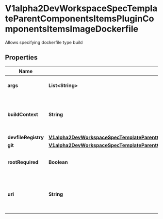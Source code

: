

# V1alpha2DevWorkspaceSpecTemplateParentComponentsItemsPluginComponentsItemsImageDockerfile

Allows specifying dockerfile type build
## Properties

Name | Type | Description | Notes
------------ | ------------- | ------------- | -------------
**args** | **List&lt;String&gt;** | The arguments to supply to the dockerfile build. |  [optional]
**buildContext** | **String** | Path of source directory to establish build context. Defaults to ${PROJECT_SOURCE} in the container |  [optional]
**devfileRegistry** | [**V1alpha2DevWorkspaceSpecTemplateParentComponentsItemsPluginComponentsItemsImageDockerfileDevfileRegistry**](V1alpha2DevWorkspaceSpecTemplateParentComponentsItemsPluginComponentsItemsImageDockerfileDevfileRegistry.md) |  |  [optional]
**git** | [**V1alpha2DevWorkspaceSpecTemplateParentComponentsItemsPluginComponentsItemsImageDockerfileGit**](V1alpha2DevWorkspaceSpecTemplateParentComponentsItemsPluginComponentsItemsImageDockerfileGit.md) |  |  [optional]
**rootRequired** | **Boolean** | Specify if a privileged builder pod is required.  Default value is &#x60;false&#x60; |  [optional]
**uri** | **String** | URI Reference of a Dockerfile. It can be a full URL or a relative URI from the current devfile as the base URI. |  [optional]



